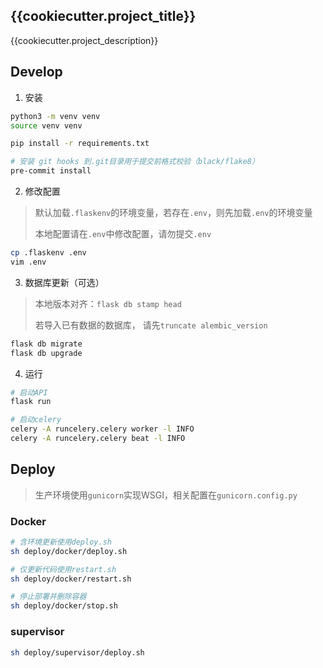 ## {{cookiecutter.project_title}}

{{cookiecutter.project_description}}

## Develop

1. 安装

```bash
python3 -m venv venv
source venv venv

pip install -r requirements.txt

# 安装 git hooks 到.git目录用于提交前格式校验（black/flake8）
pre-commit install
```

2. 修改配置

> 默认加载`.flaskenv`的环境变量，若存在`.env`，则先加载`.env`的环境变量
>
> 本地配置请在`.env`中修改配置，请勿提交`.env`

```bash
cp .flaskenv .env
vim .env
```

3. 数据库更新（可选）
> 本地版本对齐：`flask db stamp head`
> 
> 若导入已有数据的数据库， 请先`truncate alembic_version`

```bash
flask db migrate
flask db upgrade
```

4. 运行

```bash
# 启动API
flask run

# 启动celery
celery -A runcelery.celery worker -l INFO
celery -A runcelery.celery beat -l INFO
```

## Deploy

> 生产环境使用`gunicorn`实现WSGI，相关配置在`gunicorn.config.py`

### Docker
```bash
# 含环境更新使用deploy.sh
sh deploy/docker/deploy.sh

# 仅更新代码使用restart.sh
sh deploy/docker/restart.sh

# 停止部署并删除容器
sh deploy/docker/stop.sh
```

### supervisor
```bash
sh deploy/supervisor/deploy.sh
```
